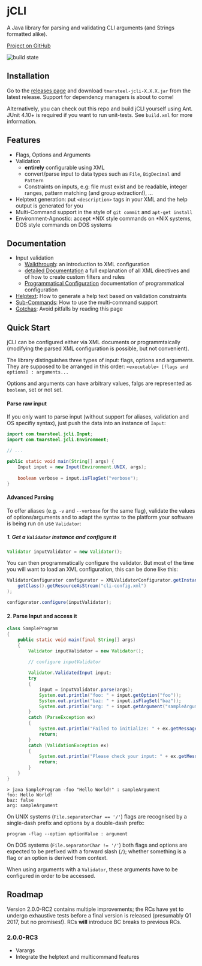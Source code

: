 # jCLI 
A Java library for parsing and validating CLI arguments (and Strings formatted alike).

[Project on GitHub](http://github.com/tmarsteel/jcli)

![build state](https://api.travis-ci.org/tmarsteel/jcli.svg?branch=develop)

## Installation

Go to the [releases page](http://github.com/tmarsteel/jcli/releases) and download `tmarsteel-jcli-X.X.X.jar` from the latest release. Support for dependency managers is about to come!

Alternatively, you can check out this repo and build jCLI yourself using Ant. JUnit 4.10+ is required if you want to run unit-tests. See `build.xml` for more information.

## Features

* Flags, Options and Arguments
* Validation
  * **entirely** configurable using XML
  * convert/parse input to data types such as `File`, `BigDecimal` and `Pattern`
  * Constraints on inputs, e.g: file must exist and be readable, integer ranges, pattern matching (and group extraction!), ...
* Helptext generation: put `<description>` tags in your XML and the help output is generated for you
* Multi-Command support in the style of `git commit` and `apt-get install`
* Environment-Agnostic: accept *NIX style commands on *NIX systems, DOS style commands on DOS systems

## Documentation

* Input validation
  * [Walkthrough](docs/validation/walkthrough.md): an introduction to XML configuration
  * [detailed Documentation](docs/validation/detailed.md) a full explanation of all XML directives and of how to create custom filters and rules
  * [Programmatical Configuration](docs/validation/programmatical.md) documentation of programmatical configuration
* [Helptext](docs/helptext.md): How to generate a help text based on validation constraints
* [Sub-Commands](docs/multicommand.md): How to use the multi-command support
* [Gotchas](docs/gotchas.md): Avoid pitfalls by reading this page

## Quick Start

jCLI can be configured either via XML documents or programmtaically (modifying the parsed XML configuration is possible, but not convenient).  

The library distinguishes three types of input: flags, options and arguments. They are supposed to be arranged in this order: `<executable> [flags and options] : arguments...`

Options and arguments can have arbitrary values, falgs are represented as `boolean`, set or not set.

#### Parse raw input

If you only want to parse input (without support for aliases, validation and OS specifiy syntax), just push the data into an instance of `Input`:

```java
import com.tmarsteel.jcli.Input;
import com.tmarsteel.jcli.Environment;

// ...

public static void main(String[] args) {
	Input input = new Input(Environment.UNIX, args);
	
	boolean verbose = input.isFlagSet("verbose");
}
```

#### Advanced Parsing

To offer aliases (e.g. `-v` and `--verbose` for the same flag), validate the values of options/arguments and to adapt the syntax to the platform your software is being run on use
`Validator`:

##### 1. Get a `Validator` instance and configure it

```java
Validator inputValidator = new Validator();
```

You can then programmatically configure the validator. But most of the time you will want to load an XML configuration, this can be done like this:

```java
ValidatorConfigurator configurator = XMLValidatorConfigurator.getInstance(
	getClass().getResourceAsStream("cli-config.xml")
);

configurator.configure(inputValidator);
```

#### 2. Parse Input and access it

```java
class SampleProgram
{
    public static void main(final String[] args)
    {
        Validator inputValidator = new Validator();
		
		// configure inputValidator

        Validator.ValidatedInput input;
        try
        {
            input = inputValidator.parse(args);
            System.out.println("foo: " + input.getOption("foo"));
            System.out.println("baz: " + input.isFlagSet("baz"));
            System.out.println("arg: " + input.getArgument("sampleArgument"));
        }
        catch (ParseException ex)
        {
            System.out.println("Failed to initialize: " + ex.getMessage());
            return;
        }
		catch (ValidationException ex)
        {
			System.out.println("Please check your input: " + ex.getMessage());
			return;
        }
    }
}
```

```
> java SampleProgram -foo "Hello World!" : sampleArgument
foo: Hello World!
baz: false
arg: sampleArgument
```

On UNIX systems (`File.separatorChar == '/'`) flags are recognised by a single-dash prefix and options by a double-dash prefix:

`program -flag --option optionValue : argument`

On DOS systems (`File.separatorChar != '/'`) both flags and options are expected to be prefixed with a forward
slash (`/`); whether something is a flag or an option is derived from context.

When using arguments with a `Validator`, these arguments have to be configured in order to be accessed.

## Roadmap

Version 2.0.0-RC2 contains multiple improvements; the RCs have yet to undergo exhaustive tests before a final version is released (presumably Q1 2017, but no promises!). RCs **will** introduce BC breaks to previous RCs.

### 2.0.0-RC3

* Varargs
* Integrate the helptext and multicommand features